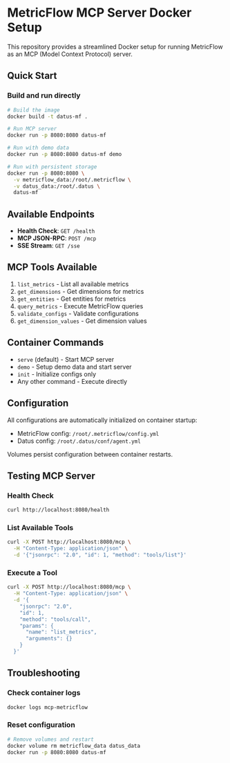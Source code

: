 # MetricFlow MCP Server Docker Setup

This repository provides a streamlined Docker setup for running MetricFlow as an MCP (Model Context Protocol) server.

## Quick Start

### Build and run directly
```bash
# Build the image
docker build -t datus-mf .

# Run MCP server
docker run -p 8080:8080 datus-mf

# Run with demo data
docker run -p 8080:8080 datus-mf demo

# Run with persistent storage
docker run -p 8080:8080 \
  -v metricflow_data:/root/.metricflow \
  -v datus_data:/root/.datus \
  datus-mf
```


## Available Endpoints

- **Health Check**: `GET /health`
- **MCP JSON-RPC**: `POST /mcp`
- **SSE Stream**: `GET /sse`

## MCP Tools Available

1. `list_metrics` - List all available metrics
2. `get_dimensions` - Get dimensions for metrics
3. `get_entities` - Get entities for metrics
4. `query_metrics` - Execute MetricFlow queries
5. `validate_configs` - Validate configurations
6. `get_dimension_values` - Get dimension values

## Container Commands

- `serve` (default) - Start MCP server
- `demo` - Setup demo data and start server
- `init` - Initialize configs only
- Any other command - Execute directly

## Configuration

All configurations are automatically initialized on container startup:
- MetricFlow config: `/root/.metricflow/config.yml`
- Datus config: `/root/.datus/conf/agent.yml`

Volumes persist configuration between container restarts.

## Testing MCP Server

### Health Check
```bash
curl http://localhost:8080/health
```

### List Available Tools
```bash
curl -X POST http://localhost:8080/mcp \
  -H "Content-Type: application/json" \
  -d '{"jsonrpc": "2.0", "id": 1, "method": "tools/list"}'
```

### Execute a Tool
```bash
curl -X POST http://localhost:8080/mcp \
  -H "Content-Type: application/json" \
  -d '{
    "jsonrpc": "2.0",
    "id": 1,
    "method": "tools/call",
    "params": {
      "name": "list_metrics",
      "arguments": {}
    }
  }'
```

## Troubleshooting

### Check container logs
```bash
docker logs mcp-metricflow
```

### Reset configuration
```bash
# Remove volumes and restart
docker volume rm metricflow_data datus_data
docker run -p 8080:8080 datus-mf
```